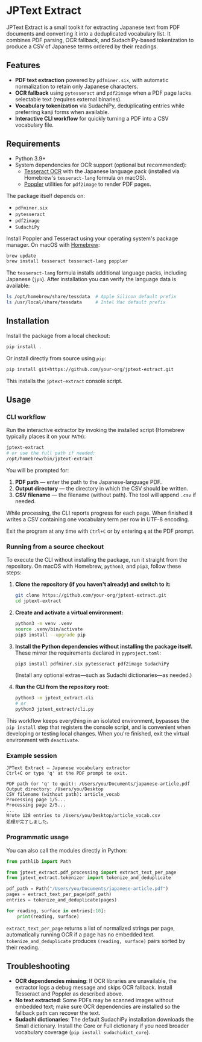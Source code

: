 # JPText Extract

JPText Extract is a small toolkit for extracting Japanese text from PDF documents and converting it into a deduplicated vocabulary list. It combines PDF parsing, OCR fallback, and SudachiPy-based tokenization to produce a CSV of Japanese terms ordered by their readings.

## Features

- **PDF text extraction** powered by `pdfminer.six`, with automatic normalization to retain only Japanese characters.
- **OCR fallback** using `pytesseract` and `pdf2image` when a PDF page lacks selectable text (requires external binaries).
- **Vocabulary tokenization** via SudachiPy, deduplicating entries while preferring kanji forms when available.
- **Interactive CLI workflow** for quickly turning a PDF into a CSV vocabulary file.

## Requirements

- Python 3.9+
- System dependencies for OCR support (optional but recommended):
  - [Tesseract OCR](https://github.com/tesseract-ocr/tesseract) with the Japanese language pack (installed via Homebrew's `tesseract-lang` formula on macOS).
  - [Poppler](https://poppler.freedesktop.org/) utilities for `pdf2image` to render PDF pages.

The package itself depends on:

- `pdfminer.six`
- `pytesseract`
- `pdf2image`
- `SudachiPy`

Install Poppler and Tesseract using your operating system's package manager. On macOS with [Homebrew](https://brew.sh/):

```bash
brew update
brew install tesseract tesseract-lang poppler
```

The `tesseract-lang` formula installs additional language packs, including Japanese (`jpn`). After installation you can verify the
language data is available:

```bash
ls /opt/homebrew/share/tessdata  # Apple Silicon default prefix
ls /usr/local/share/tessdata     # Intel Mac default prefix
```

## Installation

Install the package from a local checkout:

```bash
pip install .
```

Or install directly from source using `pip`:

```bash
pip install git+https://github.com/your-org/jptext-extract.git
```

This installs the `jptext-extract` console script.

## Usage

### CLI workflow

Run the interactive extractor by invoking the installed script (Homebrew typically places it on your `PATH`):

```bash
jptext-extract
# or use the full path if needed:
/opt/homebrew/bin/jptext-extract
```

You will be prompted for:

1. **PDF path** — enter the path to the Japanese-language PDF.
2. **Output directory** — the directory in which the CSV should be written.
3. **CSV filename** — the filename (without path). The tool will append `.csv` if needed.

While processing, the CLI reports progress for each page. When finished it writes a CSV containing one vocabulary term per row in UTF-8 encoding.

Exit the program at any time with `Ctrl+C` or by entering `q` at the PDF prompt.

### Running from a source checkout

To execute the CLI without installing the package, run it straight from the repository. On macOS with Homebrew, `python3`, and `pip3`, follow these steps:

1. **Clone the repository (if you haven't already) and switch to it:**

   ```bash
   git clone https://github.com/your-org/jptext-extract.git
   cd jptext-extract
   ```

2. **Create and activate a virtual environment:**

   ```bash
   python3 -m venv .venv
   source .venv/bin/activate
   pip3 install --upgrade pip
   ```

3. **Install the Python dependencies without installing the package itself.** These mirror the requirements declared in `pyproject.toml`:

   ```bash
   pip3 install pdfminer.six pytesseract pdf2image SudachiPy
   ```

   (Install any optional extras—such as Sudachi dictionaries—as needed.)

4. **Run the CLI from the repository root:**

   ```bash
   python3 -m jptext_extract.cli
   # or
   python3 jptext_extract/cli.py
   ```

This workflow keeps everything in an isolated environment, bypasses the `pip install` step that registers the console script, and is convenient when developing or testing local changes. When you're finished, exit the virtual environment with `deactivate`.

### Example session

```
JPText Extract — Japanese vocabulary extractor
Ctrl+C or type 'q' at the PDF prompt to exit.

PDF path (or 'q' to quit): /Users/you/Documents/japanese-article.pdf
Output directory: /Users/you/Desktop
CSV filename (without path): article_vocab
Processing page 1/5...
Processing page 2/5...
...
Wrote 128 entries to /Users/you/Desktop/article_vocab.csv
処理が完了しました。
```

### Programmatic usage

You can also call the modules directly in Python:

```python
from pathlib import Path

from jptext_extract.pdf_processing import extract_text_per_page
from jptext_extract.tokenizer import tokenize_and_deduplicate

pdf_path = Path("/Users/you/Documents/japanese-article.pdf")
pages = extract_text_per_page(pdf_path)
entries = tokenize_and_deduplicate(pages)

for reading, surface in entries[:10]:
    print(reading, surface)
```

`extract_text_per_page` returns a list of normalized strings per page, automatically running OCR if a page has no embedded text. `tokenize_and_deduplicate` produces `(reading, surface)` pairs sorted by their reading.

## Troubleshooting

- **OCR dependencies missing**: If OCR libraries are unavailable, the extractor logs a debug message and skips OCR fallback. Install Tesseract and Poppler as described above.
- **No text extracted**: Some PDFs may be scanned images without embedded text; make sure OCR dependencies are installed so the fallback path can recover the text.
- **Sudachi dictionaries**: The default SudachiPy installation downloads the Small dictionary. Install the Core or Full dictionary if you need broader vocabulary coverage (`pip install sudachidict_core`).
